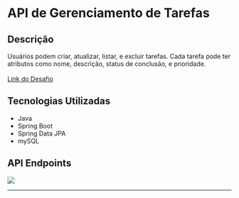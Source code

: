 # API de Gerenciamento de Tarefas

## Descrição
Usuários podem criar, atualizar, listar, e excluir tarefas. Cada tarefa pode ter atributos como nome, descrição, status de conclusão, e prioridade. <br> <br>
[Link do Desafio](https://github.com/simplify-tec/desafio-junior-backend-simplify) 


## Tecnologias Utilizadas
* Java
 * Spring Boot
 * Spring Data JPA
 * mySQL

## API Endpoints

![](https://i.postimg.cc/0y8kMZDW/endpoints.png)
<hr />





